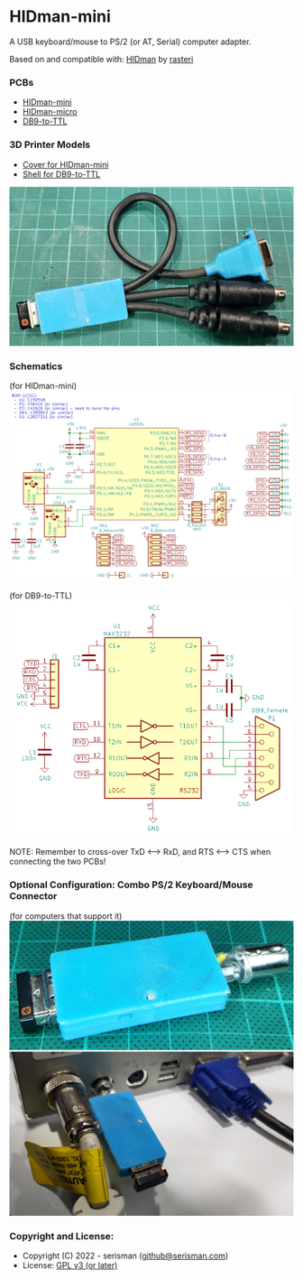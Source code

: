 # HIDman-mini
A USB keyboard/mouse to PS/2 (or AT, Serial) computer adapter.

Based on and compatible with: [HIDman](https://github.com/rasteri/HIDman) by [rasteri](https://github.com/rasteri)

### PCBs
- [HIDman-mini](KiCad%20PCBs/HIDman-mini/)
- [HIDman-micro](KiCad%20PCBs/HIDman-micro/)
- [DB9-to-TTL](KiCad%20PCBs/DB9-to-TTL/)

### 3D Printer Models
- [Cover for HIDman-mini](3D%20Printer%20Models/HIDman-mini/)
- [Shell for DB9-to-TTL](3D%20Printer%20Models/DB9-Shell/)

![Finished](https://github.com/serisman/HIDman-mini/blob/main/pictures/HIDman-mini/Finished.jpg?raw=true)

### Schematics
(for HIDman-mini)
![Schematic](https://github.com/serisman/HIDman-mini/blob/main/KiCad%20PCBs/HIDman-mini/output/Schematic.png?raw=true)

(for DB9-to-TTL)
![Schematic](https://github.com/serisman/HIDman-mini/blob/main/KiCad%20PCBs/DB9-to-TTL/output/Schematic.png?raw=true)

NOTE: Remember to cross-over TxD <--> RxD, and RTS <--> CTS when connecting the two PCBs!

### Optional Configuration: Combo PS/2 Keyboard/Mouse Connector
(for computers that support it)
![Combo PS/2 Keyboard/Mouse](https://github.com/serisman/HIDman-mini/blob/main/pictures/HIDman-mini/Combo%20PS2%20KB%20MS.jpg?raw=true)
![Combo PS/2 Keyboard/Mouse on PC](https://github.com/serisman/HIDman-mini/blob/main/pictures/HIDman-mini/Combo%20PS2%20KB%20MS%20on%20PC.jpg?raw=true)

### Copyright and License:
- Copyright (C) 2022 - serisman (github@serisman.com)
- License: [GPL v3 (or later)](LICENSE)
